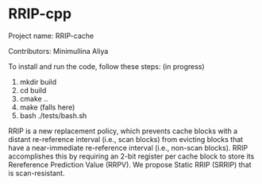 # RRIP-cpp
Project name: RRIP-cache

Contributors: Minimullina Aliya

To install and run the code, follow these steps: (in progress)

1. mkdir build
2. cd build
3. cmake ..
4. make (falls here)
5. bash ./tests/bash.sh

RRIP is a new replacement policy, which prevents cache blocks with a distant re-reference interval (i.e., scan blocks) from evicting blocks that have a near-immediate re-reference interval (i.e., non-scan blocks). RRIP accomplishes this by requiring an 2-bit register per cache block to store its Rereference Prediction Value (RRPV). We propose Static RRIP (SRRIP) that is scan-resistant.
